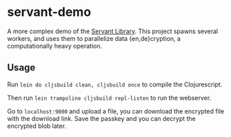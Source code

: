 # servant-demo

A more complex demo of the [Servant Library](https://github.com/MarcoPolo/Servant).
This project spawns several workers, and uses them to parallelize data {en,de}cryption, 
a computationally heavy operation.

## Usage

Run `lein do cljsbuild clean, cljsbuild once` to compile the Clojurescript.  

Then run `lein trampoline cljsbuild repl-listen` to run the webserver.

Go to `localhost:9000` and upload a file, you can download the encrypted file with the download link. 
Save the passkey and you can decrypt the encrypted blob later.
